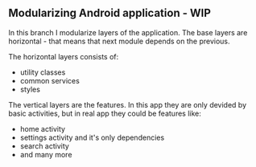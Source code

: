 ## Modularizing Android application - WIP

In this branch I modularize layers of the application.
The base layers are horizontal - that means that next module depends on the previous.

The horizontal layers consists of:
- utility classes
- common services
- styles

The vertical layers are the features. 
In this app they are only devided by basic activities, but in real app they could be features like:
- home activity
- settings activity and it's only dependencies
- search activity
- and many more

